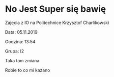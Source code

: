 # No Jest Super się bawię
Zajęcia z IO na Politechnice
Krzysztof Charlikowski

Data: 05.11.2019

Godzina: 13:54

Grupa: I2

Taka tam zmiana

Robie to co mi kazano

